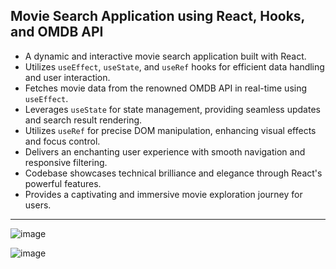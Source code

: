 ## Movie Search Application using React, Hooks, and OMDB API

- A dynamic and interactive movie search application built with React.
- Utilizes `useEffect`, `useState`, and `useRef` hooks for efficient data handling and user interaction.
- Fetches movie data from the renowned OMDB API in real-time using `useEffect`.
- Leverages `useState` for state management, providing seamless updates and search result rendering.
- Utilizes `useRef` for precise DOM manipulation, enhancing visual effects and focus control.
- Delivers an enchanting user experience with smooth navigation and responsive filtering.
- Codebase showcases technical brilliance and elegance through React's powerful features.
- Provides a captivating and immersive movie exploration journey for users.

---
![image](https://github.com/singhnilesh450/Movie-Magic/assets/55854012/665abe9f-c338-45b4-8d14-2d84472bf245)

![image](https://github.com/singhnilesh450/Movie-Magic/assets/55854012/bd2eda00-5fef-4b99-a203-e0a0a1f880fd)
